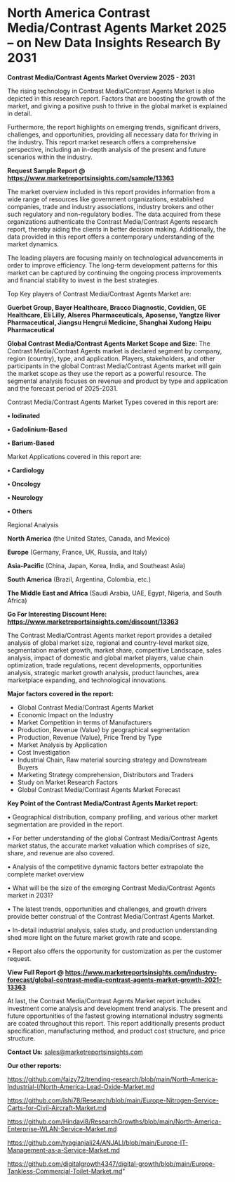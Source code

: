 # North America Contrast Media/Contrast Agents Market 2025 – on New Data Insights Research By 2031

<Strong> Contrast Media/Contrast Agents Market Overview 2025 - 2031</strong>

The rising technology in Contrast Media/Contrast Agents Market is also depicted in this research report. Factors that are boosting the growth of the market, and giving a positive push to thrive in the global market is explained in detail.

Furthermore, the report highlights on emerging trends, significant drivers, challenges, and opportunities, providing all necessary data for thriving in the industry. This report market research offers a comprehensive perspective, including an in-depth analysis of the present and future scenarios within the industry.

<strong>Request Sample Report @ <a href=https://www.marketreportsinsights.com/sample/13363>https://www.marketreportsinsights.com/sample/13363</a></strong>

The market overview included in this report provides information from a wide range of resources like government organizations, established companies, trade and industry associations, industry brokers and other such regulatory and non-regulatory bodies. The data acquired from these organizations authenticate the Contrast Media/Contrast Agents research report, thereby aiding the clients in better decision making. Additionally, the data provided in this report offers a contemporary understanding of the market dynamics.

The leading players are focusing mainly on technological advancements in order to improve efficiency. The long-term development patterns for this market can be captured by continuing the ongoing process improvements and financial stability to invest in the best strategies.

Top Key players of Contrast Media/Contrast Agents Market are:

<strong>Guerbet Group, Bayer Healthcare, Bracco Diagnostic, Covidien, GE Healthcare, Eli Lilly, Alseres Pharmaceuticals, Aposense, Yangtze River Pharmaceutical, Jiangsu Hengrui Medicine, Shanghai Xudong Haipu Pharmaceutical</strong>

<strong><b>Global Contrast Media/Contrast Agents Market Scope and Size:</b></strong>
The Contrast Media/Contrast Agents market is declared segment by company, region (country), type, and application. Players, stakeholders, and other participants in the global Contrast Media/Contrast Agents market will gain the market scope as they use the report as a powerful resource. The segmental analysis focuses on revenue and product by type and application and the forecast period of 2025-2031.

Contrast Media/Contrast Agents Market Types covered in this report are:

<strong>• Iodinated

• Gadolinium-Based

• Barium-Based</strong>

Market Applications covered in this report are:

<strong>• Cardiology

• Oncology

• Neurology

• Others</strong> 

Regional Analysis

<strong>North America</strong> (the United States, Canada, and Mexico)

<strong>Europe</strong> (Germany, France, UK, Russia, and Italy)

<strong>Asia-Pacific</strong> (China, Japan, Korea, India, and Southeast Asia)

<strong>South America</strong> (Brazil, Argentina, Colombia, etc.)

<strong>The Middle East and Africa</strong> (Saudi Arabia, UAE, Egypt, Nigeria, and South Africa)

<strong>Go For Interesting Discount Here: <a href=https://www.marketreportsinsights.com/discount/13363>https://www.marketreportsinsights.com/discount/13363</a></strong>

The Contrast Media/Contrast Agents market report provides a detailed analysis of global market size, regional and country-level market size, segmentation market growth, market share, competitive Landscape, sales analysis, impact of domestic and global market players, value chain optimization, trade regulations, recent developments, opportunities analysis, strategic market growth analysis, product launches, area marketplace expanding, and technological innovations.

<strong><b>Major factors covered in the report:</b></strong>
<ul>
  <li>Global Contrast Media/Contrast Agents Market </li>
  <li>Economic Impact on the Industry</li>
  <li>Market Competition in terms of Manufacturers</li>
  <li>Production, Revenue (Value) by geographical segmentation</li>
  <li>Production, Revenue (Value), Price Trend by Type</li>
  <li>Market Analysis by Application</li>
  <li>Cost Investigation</li>
  <li>Industrial Chain, Raw material sourcing strategy and Downstream Buyers</li>
  <li>Marketing Strategy comprehension, Distributors and Traders</li>
  <li>Study on Market Research Factors</li>
  <li>Global Contrast Media/Contrast Agents Market Forecast</li>
</ul>

<strong><b>Key Point of the Contrast Media/Contrast Agents Market report:</b></strong>

• Geographical distribution, company profiling, and various other market segmentation are provided in the report.

• For better understanding of the global Contrast Media/Contrast Agents market status, the accurate market valuation which comprises of size, share, and revenue are also covered.

• Analysis of the competitive dynamic factors better extrapolate the complete market overview

• What will be the size of the emerging Contrast Media/Contrast Agents market in 2031?

• The latest trends, opportunities and challenges, and growth drivers provide better construal of the Contrast Media/Contrast Agents Market.

• In-detail industrial analysis, sales study, and production understanding shed more light on the future market growth rate and scope.

• Report also offers the opportunity for customization as per the customer request.

<strong><b>View Full Report @ <a href=https://www.marketreportsinsights.com/industry-forecast/global-contrast-media-contrast-agents-market-growth-2021-13363>https://www.marketreportsinsights.com/industry-forecast/global-contrast-media-contrast-agents-market-growth-2021-13363</a></b></strong>


At last, the Contrast Media/Contrast Agents Market report includes investment come analysis and development trend analysis. The present and future opportunities of the fastest growing international industry segments are coated throughout this report. This report additionally presents product specification, manufacturing method, and product cost structure, and price structure.

<strong>Contact Us:</strong>
sales@marketreportsinsights.com

<strong>Our other reports:</strong>

<a href=https://github.com/faizy72/trending-research/blob/main/North-America-Industrial-I/North-America-Lead-Oxide-Market.md>https://github.com/faizy72/trending-research/blob/main/North-America-Industrial-I/North-America-Lead-Oxide-Market.md</a>

<a href=https://github.com/Ishi78/Research/blob/main/Europe-Nitrogen-Service-Carts-for-Civil-Aircraft-Market.md>https://github.com/Ishi78/Research/blob/main/Europe-Nitrogen-Service-Carts-for-Civil-Aircraft-Market.md</a>

<a href=https://github.com/Hindavi8/ResearchGrowths/blob/main/North-America-Enterprise-WLAN-Service-Market.md>https://github.com/Hindavi8/ResearchGrowths/blob/main/North-America-Enterprise-WLAN-Service-Market.md</a>

<a href=https://github.com/tyagianjali24/ANJALI/blob/main/Europe-IT-Management-as-a-Service-Market.md>https://github.com/tyagianjali24/ANJALI/blob/main/Europe-IT-Management-as-a-Service-Market.md</a>

<a href=https://github.com/digitalgrowth4347/digital-growth/blob/main/Europe-Tankless-Commercial-Toilet-Market.md>https://github.com/digitalgrowth4347/digital-growth/blob/main/Europe-Tankless-Commercial-Toilet-Market.md</a>"
